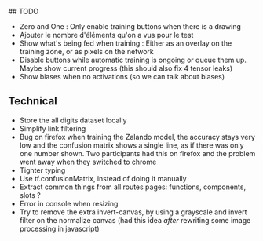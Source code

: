 ## TODO

- Zero and One : Only enable training buttons when there is a drawing
- Ajouter le nombre d'éléments qu'on a vus pour le test
- Show what's being fed when training : Either as an overlay on the training zone, or as pixels on the network
- Disable buttons while automatic training is ongoing or queue them up. Maybe show current progress
  (this should also fix 4 tensor leaks)
- Show biases when no activations (so we can talk about biases)

## Technical

- Store the all digits dataset locally
- Simplify link filtering
- Bug on firefox when training the Zalando model, the accuracy stays very low and the confusion matrix shows a single line, as if there was only one number shown. Two participants had this on firefox and the problem went away when they switched to chrome
- Tighter typing
- Use tf.confusionMatrix, instead of doing it manually
- Extract common things from all routes pages: functions, components, slots ?
- Error in console when resizing
- Try to remove the extra invert-canvas, by using a grayscale and invert filter on the normalize canvas
  (had this idea _after_ rewriting some image processing in javascript)
